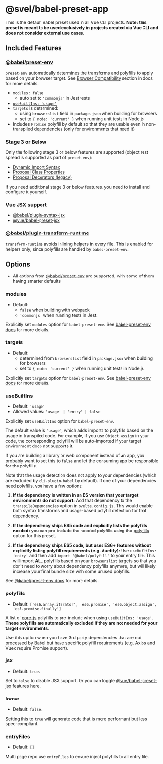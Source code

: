 # @svel/babel-preset-app

This is the default Babel preset used in all Vue CLI projects. **Note: this preset is meant to be used exclusively in projects created via Vue CLI and does not consider external use cases.**

## Included Features

### [@babel/preset-env](https://new.babeljs.io/docs/en/next/babel-preset-env.html)

`preset-env` automatically determines the transforms and polyfills to apply based on your browser target. See [Browser Compatibility](https://cli.vuejs.org/guide/browser-compatibility.html) section in docs for more details.

- `modules: false`
  - auto set to `'commonjs'` in Jest tests
- [`useBuiltIns: 'usage'`](#usebuiltins)
- `targets` is determined:
  - using `browserslist` field in `package.json` when building for browsers
  - set to `{ node: 'current' }` when running unit tests in Node.js
- Includes `Promise` polyfill by default so that they are usable even in non-transpiled dependencies (only for environments that need it)

### Stage 3 or Below

Only the following stage 3 or below features are supported (object rest spread is supported as part of `preset-env`):

- [Dynamic Import Syntax](https://github.com/tc39/proposal-dynamic-import)
- [Proposal Class Properties](https://babeljs.io/docs/en/next/babel-plugin-proposal-class-properties.html)
- [Proposal Decorators (legacy)](https://babeljs.io/docs/en/next/babel-plugin-proposal-decorators.html)

If you need additional stage 3 or below features, you need to install and configure it yourself.

### Vue JSX support

- [@babel/plugin-syntax-jsx](https://github.com/babel/babel/tree/master/packages/babel-plugin-syntax-jsx)
- [@vue/babel-preset-jsx](https://github.com/vuejs/jsx)

### [@babel/plugin-transform-runtime](https://github.com/babel/babel/tree/master/packages/babel-plugin-transform-runtime)

`transform-runtime` avoids inlining helpers in every file. This is enabled for helpers only, since polyfills are handled by `babel-preset-env`.

## Options

- All options from [@babel/preset-env](https://babeljs.io/docs/en/next/babel-preset-env.html) are supported, with some of them having smarter defaults.

### modules

- Default:
  - `false` when building with webpack
  - `'commonjs'` when running tests in Jest.

Explicitly set `modules` option for `babel-preset-env`. See [babel-preset-env docs](https://github.com/babel/babel/tree/master/packages/babel-preset-env#modules) for more details.

### targets

- Default:
  - determined from `browserslist` field in `package.json` when building for browsers
  - set to `{ node: 'current' }` when running unit tests in Node.js

Explicitly set `targets` option for `babel-preset-env`. See [babel-preset-env docs](https://github.com/babel/babel/tree/master/packages/babel-preset-env#targets) for more details.

### useBuiltIns

- Default: `'usage'`
- Allowed values: `'usage' | 'entry' | false`

Explicitly set `useBuiltIns` option for `babel-preset-env`.

The default value is `'usage'`, which adds imports to polyfills based on the usage in transpiled code. For example, if you use `Object.assign` in your code, the corresponding polyfill will be auto-imported if your target environment does not supports it.

If you are building a library or web component instead of an app, you probably want to set this to `false` and let the consuming app be responsible for the polyfills.

Note that the usage detection does not apply to your dependencies (which are excluded by `cli-plugin-babel` by default). If one of your dependencies need polyfills, you have a few options:

1. **If the dependency is written in an ES version that your target environments do not support:** Add that dependency to the `transpileDependencies` option in `svelte.config.js`. This would enable both syntax transforms and usage-based polyfill detection for that dependency.

2. **If the dependency ships ES5 code and explicitly lists the polyfills needed:** you can pre-include the needed polyfills using the [polyfills](#polyfills) option for this preset.

3. **If the dependency ships ES5 code, but uses ES6+ features without explicitly listing polyfill requirements (e.g. Vuetify):** Use `useBuiltIns: 'entry'` and then add `import '@babel/polyfill'` to your entry file. This will import **ALL** polyfills based on your `browserslist` targets so that you don't need to worry about dependency polyfills anymore, but will likely increase your final bundle size with some unused polyfills.

See [@babel/preset-env docs](https://new.babeljs.io/docs/en/next/babel-preset-env.html#usebuiltins-usage) for more details.

### polyfills

- Default: `['es6.array.iterator', 'es6.promise', 'es6.object.assign', 'es7.promise.finally']`

A list of [core-js](https://github.com/zloirock/core-js) polyfills to pre-include when using `useBuiltIns: 'usage'`. **These polyfills are automatically excluded if they are not needed for your target environments**.

Use this option when you have 3rd party dependencies that are not processed by Babel but have specific polyfill requirements (e.g. Axios and Vuex require Promise support).

### jsx

- Default: `true`.

Set to `false` to disable JSX support. Or you can toggle [@vue/babel-preset-jsx](https://github.com/vuejs/jsx/tree/dev/packages/babel-preset-jsx) features here.

### loose

- Default: `false`.

Setting this to `true` will generate code that is more performant but less spec-compliant.

### entryFiles

- Default: `[]`

Multi page repo use `entryFiles` to ensure inject polyfills to all entry file.
